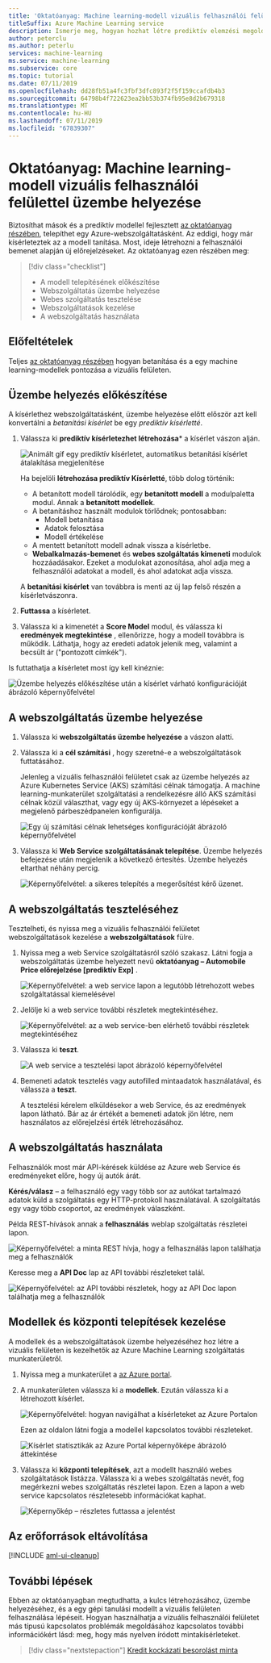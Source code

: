 ```yaml
---
title: 'Oktatóanyag: Machine learning-modell vizuális felhasználói felülettel üzembe helyezése'
titleSuffix: Azure Machine Learning service
description: Ismerje meg, hogyan hozhat létre prediktív elemzési megoldások az Azure Machine Learning szolgáltatás vizuális felületen. Betanításához, pontszám, és üzembe helyezése egy gépi tanulási modell használatával húzza, és dobja el a modulok. Ez az oktatóanyag második része egy kétrészes sorozat harmadik része a lineáris regressziós autó árának előrejelzése.
author: peterclu
ms.author: peterlu
services: machine-learning
ms.service: machine-learning
ms.subservice: core
ms.topic: tutorial
ms.date: 07/11/2019
ms.openlocfilehash: dd28fb51a4fc3fbf3dfc893f2f5f159ccafdb4b3
ms.sourcegitcommit: 64798b4f722623ea2bb53b374fb95e8d2b679318
ms.translationtype: MT
ms.contentlocale: hu-HU
ms.lasthandoff: 07/11/2019
ms.locfileid: "67839307"
---
```

# <a name="tutorial-deploy-a-machine-learning-model-with-the-visual-interface"></a>Oktatóanyag: Machine learning-modell vizuális felhasználói felülettel üzembe helyezése

Biztosíthat mások és a prediktív modellel fejlesztett [az oktatóanyag részében](ui-tutorial-automobile-price-train-score.md), telepíthet egy Azure-webszolgáltatásként. Az eddigi, hogy már kísérleteztek az a modell tanítása. Most, ideje létrehozni a felhasználói bemenet alapján új előrejelzéseket. Az oktatóanyag ezen részében meg:

> [!div class="checklist"]
> * A modell telepítésének előkészítése
> * Webszolgáltatás üzembe helyezése
> * Webes szolgáltatás tesztelése
> * Webszolgáltatások kezelése
> * A webszolgáltatás használata

## <a name="prerequisites"></a>Előfeltételek

Teljes [az oktatóanyag részében](ui-tutorial-automobile-price-train-score.md) hogyan betanítása és a egy machine learning-modellek pontozása a vizuális felületen.

## <a name="prepare-for-deployment"></a>Üzembe helyezés előkészítése

A kísérlethez webszolgáltatásként, üzembe helyezése előtt először azt kell konvertálni a *betanítási kísérlet* be egy *prediktív kísérletté*.

1. Válassza ki **prediktív kísérletezhet létrehozása*** a kísérlet vászon alján.

    ![Animált gif egy prediktív kísérletet, automatikus betanítási kísérlet átalakítása megjelenítése](./media/ui-tutorial-automobile-price-deploy/deploy-web-service.gif)

    Ha bejelöli **létrehozása prediktív Kísérletté**, több dolog történik:
    
    * A betanított modell tárolódik, egy **betanított modell** a modulpaletta modul. Annak a **betanított modellek**.
    * A betanításhoz használt modulok törlődnek; pontosabban:
      * Modell betanítása
      * Adatok felosztása
      * Modell értékelése
    * A mentett betanított modell adnak vissza a kísérletbe.
    * **Webalkalmazás-bemenet** és **webes szolgáltatás kimeneti** modulok hozzáadásakor. Ezeket a modulokat azonosítása, ahol adja meg a felhasználói adatokat a modell, és ahol adatokat adja vissza.

    A **betanítási kísérlet** van továbbra is menti az új lap felső részén a kísérletvászonra.

1. **Futtassa** a kísérletet.

1. Válassza ki a kimenetét a **Score Model** modul, és válassza ki **eredmények megtekintése** , ellenőrizze, hogy a modell továbbra is működik. Láthatja, hogy az eredeti adatok jelenik meg, valamint a becsült ár ("pontozott címkék").

Is futtathatja a kísérletet most így kell kinéznie:  

![Üzembe helyezés előkészítése után a kísérlet várható konfigurációját ábrázoló képernyőfelvétel](./media/ui-tutorial-automobile-price-deploy/predictive-graph.png)

## <a name="deploy-the-web-service"></a>A webszolgáltatás üzembe helyezése

1. Válassza ki **webszolgáltatás üzembe helyezése** a vászon alatti.

1. Válassza ki a **cél számítási** , hogy szeretné-e a webszolgáltatások futtatásához.

    Jelenleg a vizuális felhasználói felületet csak az üzembe helyezés az Azure Kubernetes Service (AKS) számítási célnak támogatja. A machine learning-munkaterület szolgáltatási a rendelkezésre álló AKS számítási célnak közül választhat, vagy egy új AKS-környezet a lépéseket a megjelenő párbeszédpanelen konfigurálja.

    ![Egy új számítási célnak lehetséges konfigurációját ábrázoló képernyőfelvétel](./media/ui-tutorial-automobile-price-deploy/deploy-compute.png)

1. Válassza ki **Web Service szolgáltatásának telepítése**. Üzembe helyezés befejezése után megjelenik a következő értesítés. Üzembe helyezés eltarthat néhány percig.

    ![Képernyőfelvétel: a sikeres telepítés a megerősítést kérő üzenet.](./media/ui-tutorial-automobile-price-deploy/deploy-succeed.png)

## <a name="test-the-web-service"></a>A webszolgáltatás teszteléséhez

Tesztelheti, és nyissa meg a vizuális felhasználói felületet webszolgáltatások kezelése a **webszolgáltatások** fülre.

1. Nyissa meg a web Service szolgáltatásról szóló szakasz. Látni fogja a webszolgáltatás üzembe helyezett nevű **oktatóanyag – Automobile Price előrejelzése [prediktív Exp]** .

     ![Képernyőfelvétel: a web service lapon a legutóbb létrehozott webes szolgáltatással kiemelésével](./media/ui-tutorial-automobile-price-deploy/web-services.png)

1. Jelölje ki a web service további részletek megtekintéséhez.

     ![Képernyőfelvétel: az a web service-ben elérhető további részletek megtekintéséhez](./media/ui-tutorial-automobile-price-deploy/web-service-details.png)

1. Válassza ki **teszt**.

    ![A web service a tesztelési lapot ábrázoló képernyőfelvétel](./media/ui-tutorial-automobile-price-deploy/web-service-test.png)

1. Bemeneti adatok tesztelés vagy autofilled mintaadatok használatával, és válassza a **teszt**.

    A tesztelési kérelem elküldésekor a web Service, és az eredmények lapon látható. Bár az ár értékét a bemeneti adatok jön létre, nem használatos az előrejelzési érték létrehozásához.

## <a name="consume-the-web-service"></a>A webszolgáltatás használata

Felhasználók most már API-kérések küldése az Azure web Service és eredményeket előre, hogy új autók árát.

**Kérés/válasz** – a felhasználó egy vagy több sor az autókat tartalmazó adatok küld a szolgáltatás egy HTTP-protokoll használatával. A szolgáltatás egy vagy több csoportot, az eredmények válaszként.

Példa REST-hívások annak a **felhasználás** weblap szolgáltatás részletei lapon.

   ![Képernyőfelvétel: a minta REST hívja, hogy a felhasználás lapon találhatja meg a felhasználók](./media/ui-tutorial-automobile-price-deploy/web-service-consume.png)

Keresse meg a **API Doc** lap az API további részleteket talál.

  ![Képernyőfelvétel: az API további részletek, hogy az API Doc lapon találhatja meg a felhasználók](./media/ui-tutorial-automobile-price-deploy/web-service-api.png)

## <a name="manage-models-and-deployments"></a>Modellek és központi telepítések kezelése

A modellek és a webszolgáltatások üzembe helyezéséhez hoz létre a vizuális felületen is kezelhetők az Azure Machine Learning szolgáltatás munkaterületről.

1. Nyissa meg a munkaterület a [az Azure portal](https://portal.azure.com/).  

1. A munkaterületen válassza ki a **modellek**. Ezután válassza ki a létrehozott kísérlet.

    ![Képernyőfelvétel: hogyan navigálhat a kísérleteket az Azure Portalon](./media/ui-tutorial-automobile-price-deploy/portal-models.png)

    Ezen az oldalon látni fogja a modellel kapcsolatos további részleteket.

    ![Kísérlet statisztikák az Azure Portal képernyőképe ábrázoló áttekintése](./media/ui-tutorial-automobile-price-deploy/model-details.png)

1. Válassza ki **központi telepítések**, azt a modellt használó webes szolgáltatások listázza. Válassza ki a webes szolgáltatás nevét, fog megérkezni webes szolgáltatás részletei lapon. Ezen a lapon a web service kapcsolatos részletesebb információkat kaphat.

    ![Képernyőkép – részletes futtassa a jelentést](./media/ui-tutorial-automobile-price-deploy/deployment-details.png)

## <a name="clean-up-resources"></a>Az erőforrások eltávolítása

[!INCLUDE [aml-ui-cleanup](../../../includes/aml-ui-cleanup.md)]

## <a name="next-steps"></a>További lépések

Ebben az oktatóanyagban megtudhatta, a kulcs létrehozásához, üzembe helyezéséhez, és a egy gépi tanulási modellt a vizuális felületen felhasználása lépéseit. Hogyan használhatja a vizuális felhasználói felületet más típusú kapcsolatos problémák megoldásához kapcsolatos további információkért lásd: meg, hogy más nyelven íródott mintakísérleteket.

> [!div class="nextstepaction"]
> [Kredit kockázati besorolást minta](ui-sample-classification-predict-credit-risk-cost-sensitive.md)
